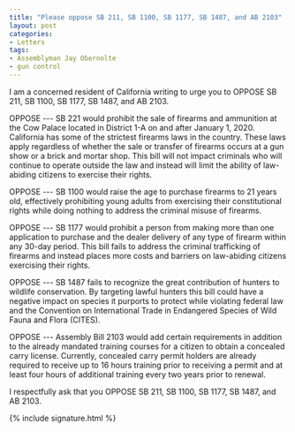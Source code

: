 ```yaml
---
title: "Please oppose SB 211, SB 1100, SB 1177, SB 1487, and AB 2103"
layout: post
categories:
- Letters
tags:
- Assemblyman Jay Obernolte
- gun control
---
```


I am a concerned resident of California writing to urge you to OPPOSE SB 211, SB 1100, SB 1177, SB 1487, and AB 2103.

OPPOSE --- SB 221 would prohibit the sale of firearms and ammunition at the Cow Palace located in District 1-A on and after January 1, 2020. California has some of the strictest firearms laws in the country. These laws apply regardless of whether the sale or transfer of firearms occurs at a gun show or a brick and mortar shop. This bill will not impact criminals who will continue to operate outside the law and instead will limit the ability of law-abiding citizens to exercise their rights.

OPPOSE --- SB 1100 would raise the age to purchase firearms to 21 years old, effectively prohibiting young adults from exercising their constitutional rights while doing nothing to address the criminal misuse of firearms.

OPPOSE --- SB 1177 would prohibit a person from making more than one application to purchase and the dealer delivery of any type of firearm within any 30-day period. This bill fails to address the criminal trafficking of firearms and instead places more costs and barriers on law-abiding citizens exercising their rights.

OPPOSE --- SB 1487 fails to recognize the great contribution of hunters to wildlife conservation. By targeting lawful hunters this bill could have a negative impact on species it purports to protect while violating federal law and the Convention on International Trade in Endangered Species of Wild Fauna and Flora (CITES).

OPPOSE --- Assembly Bill 2103 would add certain requirements in addition to the already mandated training courses for a citizen to obtain a concealed carry license. Currently, concealed carry permit holders are already required to receive up to 16 hours training prior to receiving a permit and at least four hours of additional training every two years prior to renewal.

I respectfully ask that you OPPOSE SB 211, SB 1100, SB 1177, SB 1487, and AB 2103.

{% include signature.html %}
